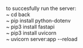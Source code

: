 to succesfully run the server: <br/>
~ cd back <br/>
~ pip install python-dotenv <br/>
~ pip3 install fastapi <br/>
~ pip3 install uvicorn <br/>
~ uvicorn server:app --reload <br/>

